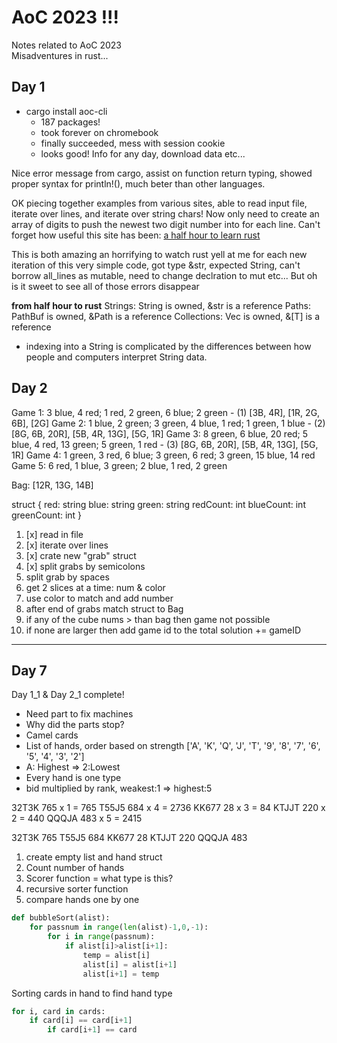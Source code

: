 # AoC 2023 !!!
Notes related to AoC 2023   
Misadventures in rust...   
## Day 1
- cargo install aoc-cli
    - 187 packages!
    - took forever on chromebook
    - finally succeeded, mess with session cookie
    - looks good! Info for any day, download data etc...

Nice error message from cargo, assist on function return typing, showed 
proper syntax for println!(), much beter than other languages.   

OK piecing together examples from various sites, able to read input file,
iterate over lines, and iterate over string chars!
Now only need to create an array of digits to push the newest two digit number
into for each line.
Can't forget how useful this site has been:
[a half hour to learn rust](https://fasterthanli.me/articles/a-half-hour-to-learn-rust)

This is both amazing an horrifying to watch rust yell at me for each
new iteration of this very simple code, got type &str, expected String, 
can't borrow all_lines as mutable, need to change declration to mut etc...
But oh is it sweet to see all of those errors disappear

**from half hour to rust**
Strings: String is owned, &str is a reference
Paths: PathBuf is owned, &Path is a reference
Collections: Vec<T> is owned, &[T] is a reference
- indexing into a String is complicated by the differences between how people and computers interpret String data.
## Day 2 

Game 1: 3 blue, 4 red; 1 red, 2 green, 6 blue; 2 green 
    - (1) [3B, 4R], [1R, 2G, 6B], [2G]
Game 2: 1 blue, 2 green; 3 green, 4 blue, 1 red; 1 green, 1 blue
    - (2) [8G, 6B, 20R], [5B, 4R, 13G], [5G, 1R]
Game 3: 8 green, 6 blue, 20 red; 5 blue, 4 red, 13 green; 5 green, 1 red
    - (3) [8G, 6B, 20R], [5B, 4R, 13G], [5G, 1R]
Game 4: 1 green, 3 red, 6 blue; 3 green, 6 red; 3 green, 15 blue, 14 red
Game 5: 6 red, 1 blue, 3 green; 2 blue, 1 red, 2 green

Bag: [12R, 13G, 14B]

struct {
    red: string
    blue: string
    green: string
    redCount: int
    blueCount: int
    greenCount: int
}

1. [x] read in file
2. [x]  iterate over lines
3. [x] crate new "grab" struct
4. [x] split grabs by semicolons
5. split grab by spaces
6. get 2 slices at a time: num & color
7. use color to match and add number
8. after end of grabs match struct to Bag
9. if any of the cube nums > than bag then game not possible
10. if none are larger then add game id to the total solution += gameID

---
## Day 7

Day 1_1 & Day 2_1 complete!
- Need part to fix machines
- Why did the parts stop?
- Camel cards
- List of hands, order based on strength
['A', 'K', 'Q', 'J', 'T', '9', '8', '7', '6', '5', '4', '3', '2']
- A: Highest => 2:Lowest
- Every hand is one type
- bid multiplied by rank, weakest:1 => highest:5 

32T3K 765 x 1 = 765
T55J5 684 x 4 = 2736 
KK677 28  x 3 = 84
KTJJT 220 x 2 = 440
QQQJA 483 x 5 = 2415

32T3K 765
T55J5 684
KK677 28
KTJJT 220
QQQJA 483

1. create empty list and hand struct
2. Count number of hands 
3. Scorer function = what type is this?
4. recursive sorter function
5. compare hands one by one

```python
def bubbleSort(alist):
    for passnum in range(len(alist)-1,0,-1):
        for i in range(passnum):
            if alist[i]>alist[i+1]:
                temp = alist[i]
                alist[i] = alist[i+1]
                alist[i+1] = temp
```
Sorting cards in hand to find hand type
```python
for i, card in cards:
    if card[i] == card[i+1]
        if card[i+1] == card
    
```
    







